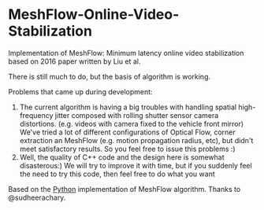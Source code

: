 # MeshFlow-Online-Video-Stabilization
Implementation of MeshFlow: Minimum latency online video stabilization based on 2016 paper written by Liu et al.

There is still much to do, but the basis of algorithm is working.

Problems that came up during development:
1) The current algorithm is having a big troubles with handling spatial high-frequency jitter composed with rolling shutter sensor camera distortions. (e.g. videos with camera fixed to the vehicle front mirror) We've tried a lot of different configurations of Optical Flow, corner extraction an MeshFlow (e.g. motion propagation radius, etc), but didn't meet satisfactory results. So you feel free to issue this problems :)
2) Well, the quality of C++ code and the design here is somewhat disasterous:) We will try to improve it with time, but if you suddenly feel the need to try this code, then feel free to do what you want

Based on the [Python](https://github.com/sudheerachary/Mesh-Flow-Video-Stabilization) implementation of MeshFlow algorithm. Thanks to @sudheerachary. 
